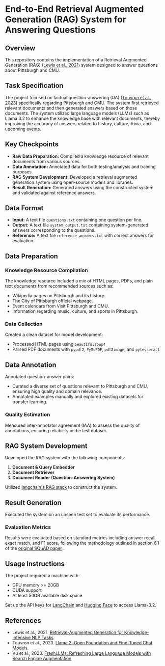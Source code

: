 # End-to-End Retrieval Augmented Generation (RAG) System for Answering Questions

## Overview

This repository contains the implementation of a Retrieval Augmented Generation (RAG) ([Lewis et al., 2021](https://arxiv.org/abs/2005.11401)) system designed to answer questions about Pittsburgh and CMU. 

## Task Specification

The project focused on factual question-answering (QA) ([Touvron et al., 2023](https://arxiv.org/abs/2307.09288)) specifically regarding Pittsburgh and CMU. The system first retrieved relevant documents and then generated answers based on those documents. The system utilized large language models (LLMs) such as Llama 3.2 to enhance the knowledge base with relevant documents, thereby improving the accuracy of answers related to history, culture, trivia, and upcoming events.

## Key Checkpoints

- **Raw Data Preparation:** Compiled a knowledge resource of relevant documents from various sources.
- **Data Annotation:** Annotated data for both testing/analysis and training purposes.
- **RAG System Development:** Developed a retrieval augmented generation system using open-source models and libraries.
- **Result Generation:** Generated answers using the constructed system and validated against reference answers.

## Data Format

- **Input:** A text file `questions.txt` containing one question per line.
- **Output:** A text file `system_output.txt` containing system-generated answers corresponding to the questions.
- **Reference:** A text file `reference_answers.txt` with correct answers for evaluation.

## Data Preparation

### Knowledge Resource Compilation

The knowledge resource included a mix of HTML pages, PDFs, and plain text documents from recommended sources such as:

- Wikipedia pages on Pittsburgh and its history.
- The City of Pittsburgh official webpage.
- Event calendars from Visit Pittsburgh and CMU.
- Information regarding music, culture, and sports in Pittsburgh.

### Data Collection

Created a clean dataset for model development:

- Processed HTML pages using `beautifulsoup4`
- Parsed PDF documents with `pypdf2`, `PyMuPDF`, `pdf2image`, and `pytesseract`

## Data Annotation

Annotated question-answer pairs:

- Curated a diverse set of questions relevant to Pittsburgh and CMU, ensuring high quality and domain relevance.
- Annotated examples manually and explored existing datasets for transfer learning.

### Quality Estimation

Measured inter-annotator agreement (IAA) to assess the quality of annotations, ensuring reliability in the test dataset.

## RAG System Development

Developed the RAG system with the following components:

1. **Document & Query Embedder**
2. **Document Retriever**
3. **Document Reader (Question-Answering System)**

Utilized [langchain&#39;s RAG stack](https://python.langchain.com/docs/use_cases/question_answering/local_retrieval_qa) to construct the system.

## Result Generation

Executed the system on an unseen test set to evaluate its performance. 

### Evaluation Metrics

Results were evaluated based on standard metrics including answer recall, exact match, and F1 score, following the methodology outlined in section 6.1 of the [original SQuAD paper](https://arxiv.org/abs/1606.05250) .

## Usage Instructions

The project required a machine with:

- GPU memory >= 20GB
- CUDA support
- At least 50GB available disk space

Set up the API keys for [LangChain](https://www.langchain.com) and [Hugging Face](https://huggingface.co/models) to access Llama-3.2.


## References

+ Lewis et al., 2021. [Retrieval-Augmented Generation for Knowledge-Intensive NLP Tasks](https://arxiv.org/abs/2005.11401).
+ Touvron et al., 2023. [Llama 2: Open Foundation and Fine-Tuned Chat Models](https://arxiv.org/abs/2307.09288).
+ Vu et al., 2023. [FreshLLMs: Refreshing Large Language Models with Search Engine Augmentation](https://arxiv.org/abs/2310.03214).

